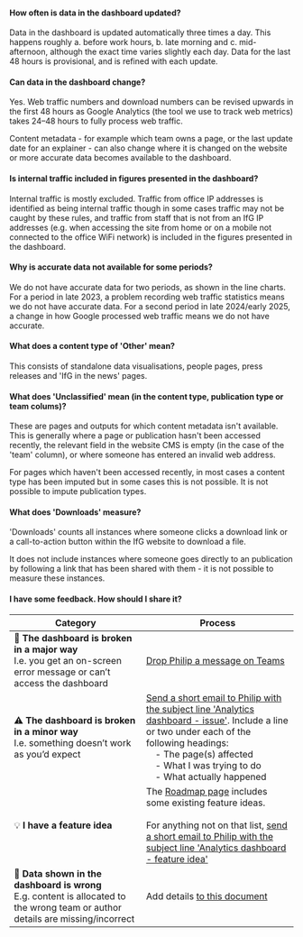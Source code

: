 #### How often is data in the dashboard updated?
Data in the dashboard is updated automatically three times a day. This happens roughly a. before work hours, b. late morning and c. mid-afternoon, although the exact time varies slightly each day. Data for the last 48 hours is provisional, and is refined with each update.

#### Can data in the dashboard change?
Yes. Web traffic numbers and download numbers can be revised upwards in the first 48 hours as Google Analytics (the tool we use to track web metrics) takes 24&ndash;48 hours to fully process web traffic.

Content metadata - for example which team owns a page, or the last update date for an explainer - can also change where it is changed on the website or more accurate data becomes available to the dashboard.

#### Is internal traffic included in figures presented in the dashboard?
Internal traffic is mostly excluded. Traffic from office IP addresses is identified as being internal traffic though in some cases traffic may not be caught by these rules, and traffic from staff that is not from an IfG IP addresses (e.g. when accessing the site from home or on a mobile not connected to the office WiFi network) is included in the figures presented in the dashboard.

#### Why is accurate data not available for some periods?
We do not have accurate data for two periods, as shown in the line charts. For a period in late 2023, a problem recording web traffic statistics means we do not have accurate data. For a second period in late 2024/early 2025, a change in how Google processed web traffic means we do not have accurate.

#### What does a content type of 'Other' mean?
This consists of standalone data visualisations, people pages, press releases and 'IfG in the news' pages.

#### What does 'Unclassified' mean (in the content type, publication type or team colums)?
These are pages and outputs for which content metadata isn't available. This is generally where a page or publication hasn't been accessed recently, the relevant field in the website CMS is empty (in the case of the 'team' column), or where someone has entered an invalid web address.

For pages which haven't been accessed recently, in most cases a content type has been imputed but in some cases this is not possible. It is not possible to impute publication types.

#### What does 'Downloads' measure?
'Downloads' counts all instances where someone clicks a download link or a call-to-action button within the IfG website to download a file.

It does not include instances where someone goes directly to an publication by following a link that has been shared with them - it is not possible to measure these instances.

#### I have some feedback. How should I share it?
| Category    | Process |
| -------- | ------- |
| 🚨 **The dashboard is broken in a major way**<br>I.e. you get an on-screen error message or can’t access the dashboard | <a href="https://teams.microsoft.com/l/chat/0/0?users={{DS_CONTACT_EMAIL_ADDRESS}}">Drop Philip a message on Teams</a> |
| ⚠️ **The dashboard is broken in a minor way**<br>I.e. something doesn’t work as you’d expect | <a href="mailto:{{DS_CONTACT_EMAIL_ADDRESS}}?subject=Analytics dashboard - issue">Send a short email to Philip with the subject line 'Analytics dashboard - issue'</a>. Include a line or two under each of the following headings:<br>&emsp;- The page(s) affected<br>&emsp;- What I was trying to do<br>&emsp;- What actually happened |
| 💡 **I have a feature idea** | The <a href="/web_metrics_roadmap" target="_self">Roadmap page</a> includes some existing feature ideas.<br><br>For anything not on that list, <a href="mailto:{{DS_CONTACT_EMAIL_ADDRESS}}?subject=Analytics dashboard - feature idea">send a short email to Philip with the subject line 'Analytics dashboard - feature idea'</a> |
| 🔢 **Data shown in the dashboard is wrong**<br>E.g. content is allocated to the wrong team or author details are missing/incorrect | Add details [to this document]({{IFG_WEB_ISSUES_FILE_LINK}}) |

